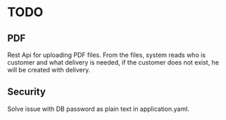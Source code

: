 # TODO
## PDF
Rest Api for uploading PDF files. From the files, system reads who is customer and what delivery is needed,
if the customer does not exist, he will be created with delivery.

## Security
Solve issue with DB password as plain text in application.yaml.